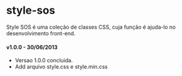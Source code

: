 style-sos
=========

Style SOS é uma coleção de classes CSS, cuja função é ajuda-lo no desenvolvimento front-end.

#### v1.0.0 - 30/06/2013 ####

* Versao 1.0.0 concluida.
* Add arquivo style.css e style.min.css